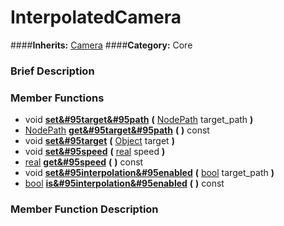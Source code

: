 #  InterpolatedCamera  
####**Inherits:** [Camera](class_camera)
####**Category:** Core

###  Brief Description  


###  Member Functions 
  * void  **[set&#95target&#95path](#set_target_path)**  **(** [NodePath](class_nodepath) target_path  **)**
  * [NodePath](class_nodepath)  **[get&#95target&#95path](#get_target_path)**  **(** **)** const
  * void  **[set&#95target](#set_target)**  **(** [Object](class_object) target  **)**
  * void  **[set&#95speed](#set_speed)**  **(** [real](class_real) speed  **)**
  * [real](class_real)  **[get&#95speed](#get_speed)**  **(** **)** const
  * void  **[set&#95interpolation&#95enabled](#set_interpolation_enabled)**  **(** [bool](class_bool) target_path  **)**
  * [bool](class_bool)  **[is&#95interpolation&#95enabled](#is_interpolation_enabled)**  **(** **)** const

###  Member Function Description  
